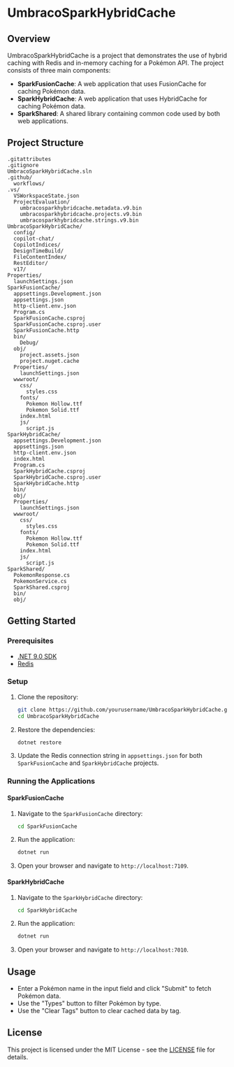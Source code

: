 # UmbracoSparkHybridCache

## Overview

UmbracoSparkHybridCache is a project that demonstrates the use of hybrid caching with Redis and in-memory caching for a Pokémon API. The project consists of three main components:

- **SparkFusionCache**: A web application that uses FusionCache for caching Pokémon data.
- **SparkHybridCache**: A web application that uses HybridCache for caching Pokémon data.
- **SparkShared**: A shared library containing common code used by both web applications.

## Project Structure

```
.gitattributes
.gitignore
UmbracoSparkHybridCache.sln
.github/
  workflows/
.vs/
  VSWorkspaceState.json
  ProjectEvaluation/
    umbracosparkhybridcache.metadata.v9.bin
    umbracosparkhybridcache.projects.v9.bin
    umbracosparkhybridcache.strings.v9.bin
UmbracoSparkHybridCache/
  config/
  copilot-chat/
  CopilotIndices/
  DesignTimeBuild/
  FileContentIndex/
  RestEditor/
  v17/
Properties/
  launchSettings.json
SparkFusionCache/
  appsettings.Development.json
  appsettings.json
  http-client.env.json
  Program.cs
  SparkFusionCache.csproj
  SparkFusionCache.csproj.user
  SparkFusionCache.http
  bin/
    Debug/
  obj/
    project.assets.json
    project.nuget.cache
  Properties/
    launchSettings.json
  wwwroot/
    css/
      styles.css
    fonts/
      Pokemon Hollow.ttf
      Pokemon Solid.ttf
    index.html
    js/
      script.js
SparkHybridCache/
  appsettings.Development.json
  appsettings.json
  http-client.env.json
  index.html
  Program.cs
  SparkHybridCache.csproj
  SparkHybridCache.csproj.user
  SparkHybridCache.http
  bin/
  obj/
  Properties/
    launchSettings.json
  wwwroot/
    css/
      styles.css
    fonts/
      Pokemon Hollow.ttf
      Pokemon Solid.ttf
    index.html
    js/
      script.js
SparkShared/
  PokemonResponse.cs
  PokemonService.cs
  SparkShared.csproj
  bin/
  obj/
```

## Getting Started

### Prerequisites

- [.NET 9.0 SDK](https://dotnet.microsoft.com/download/dotnet/9.0)
- [Redis](https://redis.io/download)

### Setup

1. Clone the repository:
    ```sh
    git clone https://github.com/yourusername/UmbracoSparkHybridCache.git
    cd UmbracoSparkHybridCache
    ```

2. Restore the dependencies:
    ```sh
    dotnet restore
    ```

3. Update the Redis connection string in `appsettings.json` for both `SparkFusionCache` and `SparkHybridCache` projects.

### Running the Applications

#### SparkFusionCache

1. Navigate to the `SparkFusionCache` directory:
    ```sh
    cd SparkFusionCache
    ```

2. Run the application:
    ```sh
    dotnet run
    ```

3. Open your browser and navigate to `http://localhost:7109`.

#### SparkHybridCache

1. Navigate to the `SparkHybridCache` directory:
    ```sh
    cd SparkHybridCache
    ```

2. Run the application:
    ```sh
    dotnet run
    ```

3. Open your browser and navigate to `http://localhost:7010`.

## Usage

- Enter a Pokémon name in the input field and click "Submit" to fetch Pokémon data.
- Use the "Types" button to filter Pokémon by type.
- Use the "Clear Tags" button to clear cached data by tag.

## License

This project is licensed under the MIT License - see the [LICENSE](LICENSE) file for details.

